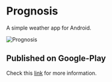# Prognosis

A simple weather app for Android. 

![Prognosis](https://lh3.googleusercontent.com/_Wv1LqBa1_WsJI0XvSEyBU-hIF-8fbC3b--d8f_79DCBYPk9qGWxLozWBC65DHehIPc=s180-rw)

## Published on Google-Play
Check this [link](https://play.google.com/store/apps/details?id=gr.kalymnos.sk3m3l10.prognosis) for more information.

